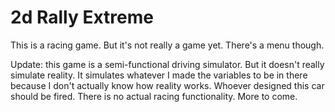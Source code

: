 # 2d Rally Extreme
This is a racing game. But it's not really a game yet. There's a menu though.

Update: this game is a semi-functional driving simulator. But it doesn't really simulate reality. It simulates whatever I made the variables to be in there because I don't actually know how reality works. Whoever designed this car should be fired. There is no actual racing functionality. More to come.
